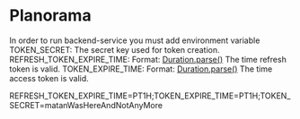 # Planorama

In order to run backend-service you must add environment variable
TOKEN_SECRET: The secret key used for token creation.
REFRESH_TOKEN_EXPIRE_TIME: Format: [Duration.parse()](https://docs.oracle.com/javase/8/docs/api/java/time/Duration.html)
The time refresh token is valid.
TOKEN_EXPIRE_TIME: Format: [Duration.parse()](https://docs.oracle.com/javase/8/docs/api/java/time/Duration.html)
The time access token is valid.

REFRESH_TOKEN_EXPIRE_TIME=PT1H;TOKEN_EXPIRE_TIME=PT1H;TOKEN_SECRET=matanWasHereAndNotAnyMore